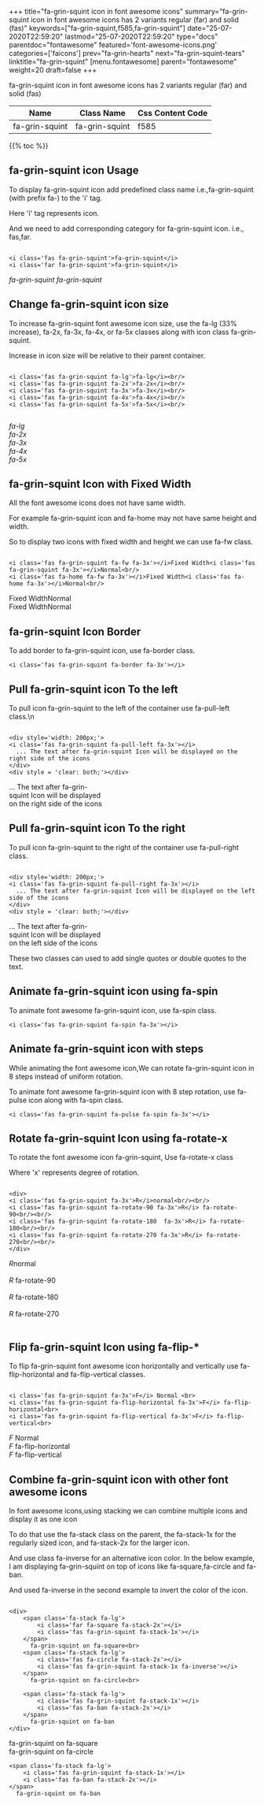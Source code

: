 +++
title="fa-grin-squint icon in font awesome icons"
summary="fa-grin-squint icon in font awesome icons has 2 variants regular (far) and solid (fas)"
keywords=["fa-grin-squint,f585,fa-grin-squint"]
date="25-07-2020T22:59:20"
lastmod="25-07-2020T22:59:20"
type="docs"
parentdoc="fontawesome"
featured='font-awesome-icons.png'
categories=['faicons']
prev="fa-grin-hearts"
next="fa-grin-squint-tears"
linktitle="fa-grin-squint"
[menu.fontawesome]
parent="fontawesome"
weight=20
draft=false
+++


fa-grin-squint icon in font awesome icons has 2 variants regular (far) and solid (fas)

<div class='table-responsive'><table class='table'><thead><tr><th>Name</th><th>Class Name</th><th>Css Content Code</th></tr></thead><tbody><tr><td>fa-grin-squint</td><td>fa-grin-squint</td><td>f585</td></tr></tbody></table></div>


{{% toc %}}


## fa-grin-squint icon Usage

To display fa-grin-squint icon add predefined class name i.e.,fa-grin-squint (with prefix fa-) to the 'i' tag.

Here 'i' tag represents icon.

And we need to add corresponding category for fa-grin-squint icon. i.e., fas,far.


```

<i class='fas fa-grin-squint'>fa-grin-squint</i>
<i class='far fa-grin-squint'>fa-grin-squint</i>
```

<i class='fas fa-grin-squint'>fa-grin-squint</i>
<i class='far fa-grin-squint'>fa-grin-squint</i>




## Change fa-grin-squint icon size
To increase fa-grin-squint font awesome icon size, use the fa-lg (33% increase), fa-2x, fa-3x, fa-4x, or fa-5x classes along with icon class fa-grin-squint.

Increase in icon size will be relative to their parent container. 

```

<i class='fas fa-grin-squint fa-lg'>fa-lg</i><br/>
<i class='fas fa-grin-squint fa-2x'>fa-2x</i><br/>
<i class='fas fa-grin-squint fa-3x'>fa-3x</i><br/>
<i class='fas fa-grin-squint fa-4x'>fa-4x</i><br/>
<i class='fas fa-grin-squint fa-5x'>fa-5x</i><br/>
            
```

<i class='fas fa-grin-squint fa-lg'>fa-lg</i><br/>
<i class='fas fa-grin-squint fa-2x'>fa-2x</i><br/>
<i class='fas fa-grin-squint fa-3x'>fa-3x</i><br/>
<i class='fas fa-grin-squint fa-4x'>fa-4x</i><br/>
<i class='fas fa-grin-squint fa-5x'>fa-5x</i><br/>
            



## fa-grin-squint Icon with Fixed Width 

All the font awesome icons does not have same width.

For example fa-grin-squint icon and fa-home may not have same height and width.

So to display two icons with fixed width and height we can use fa-fw class.


```

<i class='fas fa-grin-squint fa-fw fa-3x'></i>Fixed Width<i class='fas fa-grin-squint fa-3x'></i>Normal<br/>
<i class='fas fa-home fa-fw fa-3x'></i>Fixed Width<i class='fas fa-home fa-3x'></i>Normal<br/>
```

<i class='fas fa-grin-squint fa-fw fa-3x'></i>Fixed Width<i class='fas fa-grin-squint fa-3x'></i>Normal<br/>
<i class='fas fa-home fa-fw fa-3x'></i>Fixed Width<i class='fas fa-home fa-3x'></i>Normal<br/>



## fa-grin-squint Icon Border 

To add border to fa-grin-squint icon, use fa-border class.


```
<i class='fas fa-grin-squint fa-border fa-3x'></i>

```
<i class='fas fa-grin-squint fa-border fa-3x'></i>





## Pull fa-grin-squint icon To the left

To pull icon fa-grin-squint to the left of the container use fa-pull-left class.\n

```

<div style='width: 200px;'>
<i class='fas fa-grin-squint fa-pull-left fa-3x'></i>
  ... The text after fa-grin-squint Icon will be displayed on the right side of the icons
</div>
<div style = 'clear: both;'></div>
```

<div style='width: 200px;'>
<i class='fas fa-grin-squint fa-pull-left fa-3x'></i>
  ... The text after fa-grin-squint Icon will be displayed on the right side of the icons
</div>
<div style = 'clear: both;'></div>




## Pull fa-grin-squint icon To the right
To pull icon fa-grin-squint to the right of the container use fa-pull-right class.

```

<div style='width: 200px;'>
<i class='fas fa-grin-squint fa-pull-right fa-3x'></i>
  ... The text after fa-grin-squint Icon will be displayed on the left side of the icons
</div>
<div style = 'clear: both;'></div>
```

<div style='width: 200px;'>
<i class='fas fa-grin-squint fa-pull-right fa-3x'></i>
  ... The text after fa-grin-squint Icon will be displayed on the left side of the icons
</div>
<div style = 'clear: both;'></div>

These two classes can used to add single quotes or double quotes to the text.


## Animate fa-grin-squint icon using fa-spin
To animate font awesome fa-grin-squint icon, use fa-spin class.

```
<i class='fas fa-grin-squint fa-spin fa-3x'></i>
```
<i class='fas fa-grin-squint fa-spin fa-3x'></i>




## Animate fa-grin-squint icon with steps
While animating the font awesome icon,We can rotate fa-grin-squint icon in 8 steps instead of uniform rotation.

To animate font awesome fa-grin-squint icon with 8 step rotation, use fa-pulse icon along with fa-spin class.


```
<i class='fas fa-grin-squint fa-pulse fa-spin fa-3x'></i>

```
<i class='fas fa-grin-squint fa-pulse fa-spin fa-3x'></i>





## Rotate fa-grin-squint Icon using fa-rotate-x
To rotate the font awesome icon fa-grin-squint, Use fa-rotate-x class

Where 'x' represents degree of rotation.


```

<div>
<i class='fas fa-grin-squint fa-3x'>R</i>normal<br/><br/>
<i class='fas fa-grin-squint fa-rotate-90 fa-3x'>R</i> fa-rotate-90<br/><br/> 
<i class='fas fa-grin-squint fa-rotate-180  fa-3x'>R</i> fa-rotate-180<br/><br/> 
<i class='fas fa-grin-squint fa-rotate-270 fa-3x'>R</i> fa-rotate-270<br/><br/>
</div>
```

<div>
<i class='fas fa-grin-squint fa-3x'>R</i>normal<br/><br/>
<i class='fas fa-grin-squint fa-rotate-90 fa-3x'>R</i> fa-rotate-90<br/><br/> 
<i class='fas fa-grin-squint fa-rotate-180  fa-3x'>R</i> fa-rotate-180<br/><br/> 
<i class='fas fa-grin-squint fa-rotate-270 fa-3x'>R</i> fa-rotate-270<br/><br/>
</div>




## Flip fa-grin-squint Icon using fa-flip-*
To flip fa-grin-squint font awesome icon horizontally and vertically use fa-flip-horizontal and fa-flip-vertical classes. 

```

<i class='fas fa-grin-squint fa-3x'>F</i> Normal <br>
<i class='fas fa-grin-squint fa-flip-horizontal fa-3x'>F</i> fa-flip-horizontal<br>
<i class='fas fa-grin-squint fa-flip-vertical fa-3x'>F</i> fa-flip-vertical<br>
```

<i class='fas fa-grin-squint fa-3x'>F</i> Normal <br>
<i class='fas fa-grin-squint fa-flip-horizontal fa-3x'>F</i> fa-flip-horizontal<br>
<i class='fas fa-grin-squint fa-flip-vertical fa-3x'>F</i> fa-flip-vertical<br>




## Combine fa-grin-squint icon with other font awesome icons
In font awesome icons,using stacking we can combine multiple icons and display it as one icon 

To do that use the fa-stack class on the parent, the fa-stack-1x for the regularly sized icon, and fa-stack-2x for the larger icon.

And use class fa-inverse for an alternative icon color. 
In the below example, I am displaying fa-grin-squint on top of icons like fa-square,fa-circle and fa-ban.

And used fa-inverse in the second example to invert the color of the icon.

```

<div>
    <span class='fa-stack fa-lg'>
        <i class='far fa-square fa-stack-2x'></i>
        <i class='fas fa-grin-squint fa-stack-1x'></i>
    </span>
      fa-grin-squint on fa-square<br>
    <span class='fa-stack fa-lg'>
        <i class='fas fa-circle fa-stack-2x'></i>
        <i class='fas fa-grin-squint fa-stack-1x fa-inverse'></i>
    </span>
      fa-grin-squint on fa-circle<br>

    <span class='fa-stack fa-lg'>
        <i class='fas fa-grin-squint fa-stack-1x'></i>
        <i class='fas fa-ban fa-stack-2x'></i>
    </span>
      fa-grin-squint on fa-ban
</div>
```

<div>
    <span class='fa-stack fa-lg'>
        <i class='far fa-square fa-stack-2x'></i>
        <i class='fas fa-grin-squint fa-stack-1x'></i>
    </span>
      fa-grin-squint on fa-square<br>
    <span class='fa-stack fa-lg'>
        <i class='fas fa-circle fa-stack-2x'></i>
        <i class='fas fa-grin-squint fa-stack-1x fa-inverse'></i>
    </span>
      fa-grin-squint on fa-circle<br>

    <span class='fa-stack fa-lg'>
        <i class='fas fa-grin-squint fa-stack-1x'></i>
        <i class='fas fa-ban fa-stack-2x'></i>
    </span>
      fa-grin-squint on fa-ban
</div>






